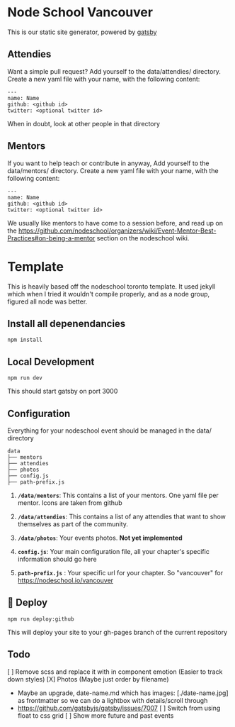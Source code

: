# Node School Vancouver

This is our static site generator, powered by [gatsby](https://www.gatsbyjs.org)

## Attendies

Want a simple pull request? Add yourself to the data/attendies/ directory. Create a new yaml file with your name, with the following content:

```
---
name: Name
github: <github id>
twitter: <optional twitter id>
```

When in doubt, look at other people in that directory

## Mentors

If you want to help teach or contribute in anyway, Add yourself to the data/mentors/ directory. Create a new yaml file with your name, with the following content:

```
---
name: Name
github: <github id>
twitter: <optional twitter id>
```

We usually like mentors to have come to a session before, and read up on the https://github.com/nodeschool/organizers/wiki/Event-Mentor-Best-Practices#on-being-a-mentor section on the nodeschool wiki.

# Template

This is heavily based off the nodeschool toronto template. It used jekyll which when I tried it wouldn't compile properly, and as a node group, figured all node was better.

## Install all depenendancies

```
npm install
```

## Local Development

```
npm run dev
```

This should start gatsby on port 3000

## Configuration

Everything for your nodeschool event should be managed in the data/ directory


    data
    ├── mentors
    ├── attendies
    ├── photos
    ├── config.js
    ├── path-prefix.js

1.  **`/data/mentors`**: This contains a list of your mentors. One yaml file per mentor. Icons are taken from github

2.  **`/data/attendies`**: This contains a list of any attendies that want to show themselves as part of the community.

3.  **`/data/photos`**: Your events photos. **Not yet implemented**

5.  **`config.js`**: Your main configuration file, all your chapter's specific information should go here

6.  **`path-prefix.js`** : Your specific url for your chapter. So "vancouver" for https://nodeschool.io/vancouver

## 💫 Deploy

```
npm run deploy:github
```

This will deploy your site to your gh-pages branch of the current repository


## Todo

[ ] Remove scss and replace it with in component emotion (Easier to track down styles)
[X] Photos (Maybe just order by filename)
  * Maybe an upgrade, date-name.md which has images: [./date-name.jpg] as frontmatter so we can do a lightbox with details/scroll through
  * https://github.com/gatsbyjs/gatsby/issues/7007
[ ] Switch from using float to css grid
[ ] Show more future and past events
